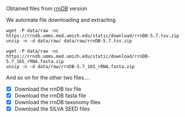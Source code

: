 Obtained files from [rrnDB](https://rrndb.umms.med.umich.edu/static/download/)
version

We automate file downloading and extracting
```
wget -P data/raw -nc https://rrndb.umms.med.umich.edu/static/download/rrnDB-5.7.tsv.zip
unzip -n -d data/raw/ data/raw/rrnDB-5.7.tsv.zip
```
```
wget -P data/raw -nc https://rrndb.umms.med.umich.edu/static/download/rrnDB-5.7_16S_rRNA.fasta.zip
unzip -n -d data/raw/rrnDB-5.7_16S_rRNA.fasta.zip
```
And so on for the other two files....

- [x] Download the rrnDB tsv file
- [x] Download the rrnDB fasta file
- [x] Download the rrnDB taxonomy files
- [x] Download the SILVA SEED files
